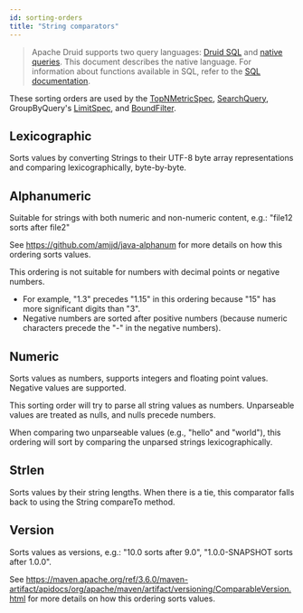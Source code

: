 ```yaml
---
id: sorting-orders
title: "String comparators"
---
```


<!--
  ~ Licensed to the Apache Software Foundation (ASF) under one
  ~ or more contributor license agreements.  See the NOTICE file
  ~ distributed with this work for additional information
  ~ regarding copyright ownership.  The ASF licenses this file
  ~ to you under the Apache License, Version 2.0 (the
  ~ "License"); you may not use this file except in compliance
  ~ with the License.  You may obtain a copy of the License at
  ~
  ~   http://www.apache.org/licenses/LICENSE-2.0
  ~
  ~ Unless required by applicable law or agreed to in writing,
  ~ software distributed under the License is distributed on an
  ~ "AS IS" BASIS, WITHOUT WARRANTIES OR CONDITIONS OF ANY
  ~ KIND, either express or implied.  See the License for the
  ~ specific language governing permissions and limitations
  ~ under the License.
  -->

> Apache Druid supports two query languages: [Druid SQL](sql.md) and [native queries](querying.md).
> This document describes the native
> language. For information about functions available in SQL, refer to the
> [SQL documentation](sql-scalar.md).

These sorting orders are used by the [TopNMetricSpec](./topnmetricspec.md), [SearchQuery](./searchquery.md), GroupByQuery's [LimitSpec](./limitspec.md), and [BoundFilter](./filters.md#bound-filter).

## Lexicographic
Sorts values by converting Strings to their UTF-8 byte array representations and comparing lexicographically, byte-by-byte.

## Alphanumeric
Suitable for strings with both numeric and non-numeric content, e.g.: "file12 sorts after file2"

See https://github.com/amjjd/java-alphanum for more details on how this ordering sorts values.

This ordering is not suitable for numbers with decimal points or negative numbers.
* For example, "1.3" precedes "1.15" in this ordering because "15" has more significant digits than "3".
* Negative numbers are sorted after positive numbers (because numeric characters precede the "-" in the negative numbers).

## Numeric
Sorts values as numbers, supports integers and floating point values. Negative values are supported.

This sorting order will try to parse all string values as numbers. Unparseable values are treated as nulls, and nulls precede numbers.

When comparing two unparseable values (e.g., "hello" and "world"), this ordering will sort by comparing the unparsed strings lexicographically.

## Strlen
Sorts values by their string lengths. When there is a tie, this comparator falls back to using the String compareTo method.

## Version
Sorts values as versions, e.g.: "10.0 sorts after 9.0", "1.0.0-SNAPSHOT sorts after 1.0.0".

See https://maven.apache.org/ref/3.6.0/maven-artifact/apidocs/org/apache/maven/artifact/versioning/ComparableVersion.html for more details on how this ordering sorts values.
